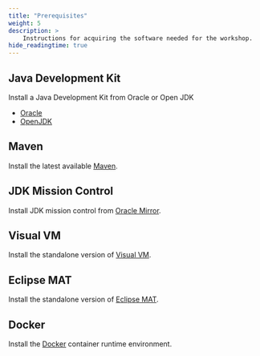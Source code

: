 ```yaml
---
title: "Prerequisites"
weight: 5
description: >
    Instructions for acquiring the software needed for the workshop.
hide_readingtime: true
---
```


## Java Development Kit

Install a Java Development Kit from Oracle or Open JDK

* [Oracle](https://www.oracle.com/java/technologies/javase/javase-jdk8-downloads.html)
* [OpenJDK](https://openjdk.java.net/install/)

## Maven

Install the latest available [Maven](https://maven.apache.org/).

## JDK Mission Control

Install JDK mission control from [Oracle Mirror](https://www.oracle.com/java/technologies/javase/products-jmc7-downloads.html).

## Visual VM

Install the standalone version of [Visual VM](https://visualvm.github.io/).

## Eclipse MAT

Install the standalone version of [Eclipse MAT](https://www.eclipse.org/mat/).

## Docker

Install the [Docker](https://www.docker.com/get-started) container runtime environment.
